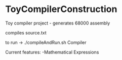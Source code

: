 # ToyCompilerConstruction
Toy compiler project - generates 68000 assembly 

compiles source.txt

to run -> ./compileAndRun.sh Compiler

Current features:
  -Mathematical Expressions 
